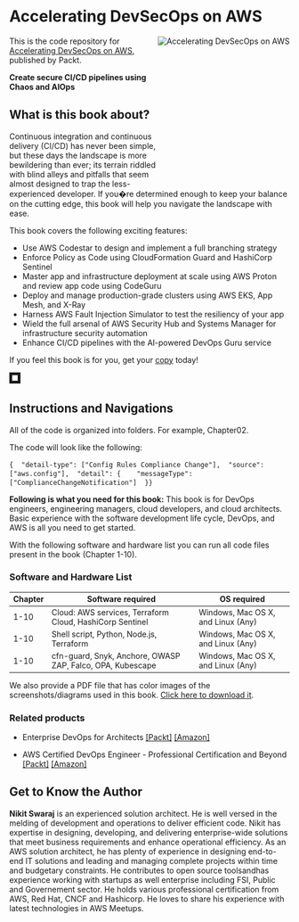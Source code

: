 # Accelerating DevSecOps on AWS

<a href="https://www.packtpub.com/product/accelerating-devsecops-on-aws/9781803248608?utm_source=github&utm_medium=repository&utm_campaign=9781803248608"><img src="https://static.packt-cdn.com/products/9781803248608/cover/smaller" alt="Accelerating DevSecOps on AWS" height="256px" align="right"></a>

This is the code repository for [Accelerating DevSecOps on AWS](https://www.packtpub.com/product/accelerating-devsecops-on-aws/9781803248608?utm_source=github&utm_medium=repository&utm_campaign=9781803248608), published by Packt.

**Create secure CI/CD pipelines using Chaos and AIOps**

## What is this book about?
Continuous integration and continuous delivery (CI/CD) has never been simple, but these days the landscape is more bewildering than ever; its terrain riddled with blind alleys and pitfalls that seem almost designed to trap the less-experienced developer. If you�re determined enough to keep your balance on the cutting edge, this book will help you navigate the landscape with ease. 

This book covers the following exciting features:

* Use AWS Codestar to design and implement a full branching strategy
* Enforce Policy as Code using CloudFormation Guard and HashiCorp Sentinel
* Master app and infrastructure deployment at scale using AWS Proton and review app code using CodeGuru
* Deploy and manage production-grade clusters using AWS EKS, App Mesh, and X-Ray
* Harness AWS Fault Injection Simulator to test the resiliency of your app
* Wield the full arsenal of AWS Security Hub and Systems Manager for infrastructure security automation
* Enhance CI/CD pipelines with the AI-powered DevOps Guru service

If you feel this book is for you, get your [copy](https://www.amazon.com/dp/1803248602) today!

<a href="https://www.packtpub.com/?utm_source=github&utm_medium=banner&utm_campaign=GitHubBanner"><img src="https://raw.githubusercontent.com/PacktPublishing/GitHub/master/GitHub.png" 
alt="https://www.packtpub.com/" border="5" /></a>

## Instructions and Navigations
All of the code is organized into folders. For example, Chapter02.

The code will look like the following:
```
{  "detail-type": ["Config Rules Compliance Change"],  "source": ["aws.config"],  "detail": {    "messageType": ["ComplianceChangeNotification"]  }}
```

**Following is what you need for this book:**
This book is for DevOps engineers, engineering managers, cloud developers, and cloud architects. Basic experience with the software development life cycle, DevOps, and AWS is all you need to get started.

With the following software and hardware list you can run all code files present in the book (Chapter 1-10).
### Software and Hardware List
| Chapter | Software required | OS required |
| -------- | ------------------------------------ | ----------------------------------- |
| 1-10 | Cloud: AWS services, Terraform Cloud, HashiCorp Sentinel | Windows, Mac OS X, and Linux (Any) |
| 1-10 | Shell script, Python, Node.js, Terraform | Windows, Mac OS X, and Linux (Any) |
| 1-10 | cfn-guard, Snyk, Anchore, OWASP ZAP, Falco, OPA, Kubescape | Windows, Mac OS X, and Linux (Any) |

We also provide a PDF file that has color images of the screenshots/diagrams used in this book. [Click here to download it]( https://static.packt-cdn.com/downloads/9781803248608_ColorImages.pdf).

### Related products
* Enterprise DevOps for Architects [[Packt]](https://www.packtpub.com/product/enterprise-devops-for-architects/9781801812153?utm_source=github&utm_medium=repository&utm_campaign=9781801812153) [[Amazon]](https://www.amazon.com/dp/1801812152)

* AWS Certified DevOps Engineer - Professional Certification and Beyond [[Packt]](https://www.packtpub.com/product/aws-certified-devops-engineer-professional-certification-and-beyond/9781801074452?utm_source=github&utm_medium=repository&utm_campaign=9781801074452) [[Amazon]](https://www.amazon.com/dp/1801074453)

## Get to Know the Author
**Nikit Swaraj**
is an experienced solution architect. He is well versed in the melding of development and operations to deliver efficient code. Nikit has expertise in designing, developing, and delivering enterprise-wide solutions that meet business requirements and enhance operational efficiency. As an AWS solution architect, he has plenty of experience in designing end-to-end IT solutions and leading and managing complete projects within time and budgetary constraints. He contributes to open source toolsandhas experience working with startups as well enterprise including FSI, Public and Governement sector. He holds various professional certification from AWS, Red Hat, CNCF and Hashicorp. He loves to share his experience with latest technologies in AWS Meetups.
